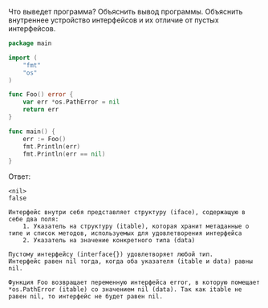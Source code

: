 Что выведет программа? Объяснить вывод программы. Объяснить внутреннее устройство интерфейсов и их отличие от пустых интерфейсов.

```go
package main

import (
    "fmt"
    "os"
)

func Foo() error {
    var err *os.PathError = nil
    return err
}

func main() {
    err := Foo()
    fmt.Println(err)
    fmt.Println(err == nil)
}
```

Ответ:
```
<nil>
false

Интерфейс внутри себя представляет структуру (iface), содержащую в себе два поля:
    1. Указатель на структуру (itable), которая хранит метаданные о типе и список методов, используемых для удовлетворения интерфейса
    2. Указатель на значение конкретного типа (data)

Пустому интерфейсу (interface{}) удовлетворяет любой тип.
Интерфейс равен nil тогда, когда оба указателя (itable и data) равны nil.

Функция Foo возвращает переменную интерфейса error, в которую помещает *os.PathError (itable) со значением nil (data). Так как itable не равен nil, то интерфейс не будет равен nil.
```